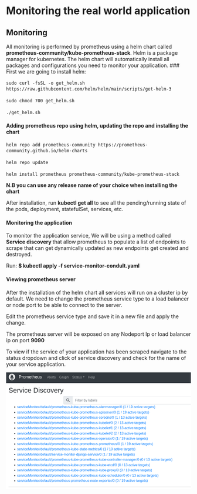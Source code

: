 # Monitoring the real world application

## Monitoring

<p>All monitoring is performed by prometheus using a helm chart called <b>prometheus-community/kube-prometheus-stack</b>.
Helm is a package manager for kubernetes. The helm chart will automatically install all packages and configurations you need to monitor your application.
### First we are going to install helm: 

```
sudo curl -fsSL -o get_helm.sh https://raw.githubcontent.com/helm/helm/main/scripts/get-helm-3

sudo chmod 700 get_helm.sh

./get_helm.sh
```

#### Adding prometheus repo using helm, updating the repo and installing the chart
```
helm repo add prometheus-community https://prometheus-community.github.io/helm-charts

helm repo update

helm install prometheus prometheus-community/kube-prometheus-stack
```

<b> N.B you can use any release name of your choice when installing the chart </b>

After installation, run <b> kubectl get all </b> to see all the pending/running state of the pods, deployment, statefulSet, services, etc.
</p>

 
#### Monitoring the application
<p>

To monitor the application service, We will be using a method called <b> Service discovery </b>that allow prometheus to populate a list of endpoints to scrape that can get dynamically updated as new endpoints get created and destroyed.

Run: <b> $ kubectl apply -f service-monitor-condult.yaml </b>

</p>

#### Viewing prometheus server
<p>

After the installation of the helm chart all services will run on a cluster ip by default. We need to change the prometheus service type to a load balancer or node port to be able to connect to the server.

Edit the prometheus service type and save it in a new file and apply the change. 

The prometheus server will be exposed on any Nodeport Ip or load balancer ip on port <b> 9090</b>

To view if the service of your application has been scraped navigate to the status dropdown and click of service discovery and check for the name of your service application.

<img src="time-series.png">

</p>
